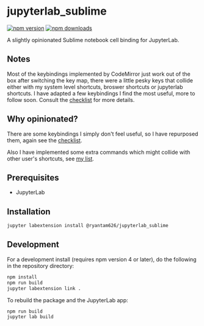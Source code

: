 # jupyterlab_sublime

[![npm version](https://badge.fury.io/js/%40ryantam626%2Fjupyterlab_sublime.svg)](https://badge.fury.io/js/%40ryantam626%2Fjupyterlab_sublime)
[![npm downloads](https://img.shields.io/npm/dw/%40ryantam626%2Fjupyterlab_sublime.svg)](https://badge.fury.io/js/%40ryantam626%2Fjupyterlab_sublime)

A slightly opinionated Sublime notebook cell binding for JupyterLab.

## Notes

Most of the keybindings implemented by CodeMirror just work out of the box after switching the key map, there were a little pesky keys that collide either with my system level shortcuts, broswer shortcuts or jupyterlab shortcuts. I have adapted a few keybindings I find the most useful, more to follow soon. Consult the [checklist](sublimeKeyChecklist.md) for more details.

## Why opinionated?

There are some keybindings I simply don't feel useful, so I have repurposed them, again see the [checklist](sublimeKeyChecklist.md).

Also I have implemented some extra commands which might collide with other user's shortcuts, see [my list](myKeys.md).

## Prerequisites

* JupyterLab

## Installation

```bash
jupyter labextension install @ryantam626/jupyterlab_sublime
```

## Development

For a development install (requires npm version 4 or later), do the following in the repository directory:

```bash
npm install
npm run build
jupyter labextension link .
```

To rebuild the package and the JupyterLab app:

```bash
npm run build
jupyter lab build
```

